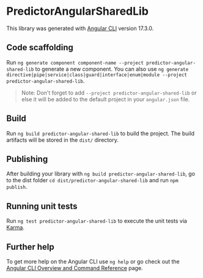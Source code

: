 # PredictorAngularSharedLib

This library was generated with [Angular CLI](https://github.com/angular/angular-cli) version 17.3.0.

## Code scaffolding

Run `ng generate component component-name --project predictor-angular-shared-lib` to generate a new component. You can also use `ng generate directive|pipe|service|class|guard|interface|enum|module --project predictor-angular-shared-lib`.
> Note: Don't forget to add `--project predictor-angular-shared-lib` or else it will be added to the default project in your `angular.json` file. 

## Build

Run `ng build predictor-angular-shared-lib` to build the project. The build artifacts will be stored in the `dist/` directory.

## Publishing

After building your library with `ng build predictor-angular-shared-lib`, go to the dist folder `cd dist/predictor-angular-shared-lib` and run `npm publish`.

## Running unit tests

Run `ng test predictor-angular-shared-lib` to execute the unit tests via [Karma](https://karma-runner.github.io).

## Further help

To get more help on the Angular CLI use `ng help` or go check out the [Angular CLI Overview and Command Reference](https://angular.io/cli) page.
